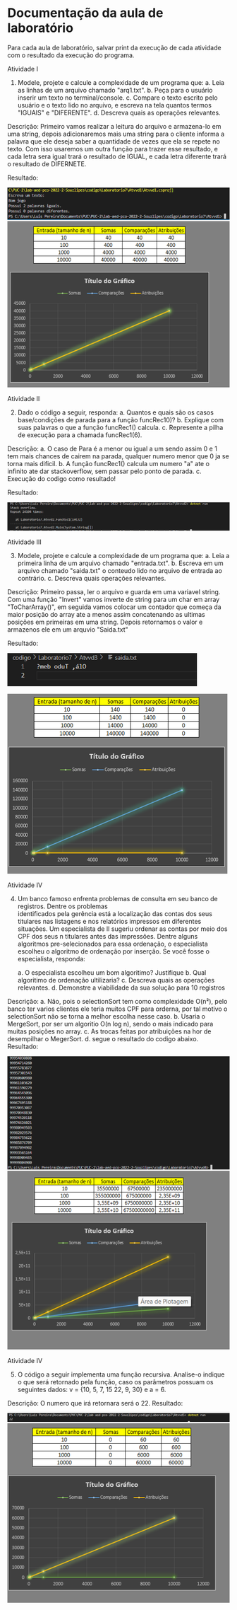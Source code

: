 # Documentação da aula de laboratório

Para cada aula de laboratório, salvar print da execução de cada atividade com o resultado da execução do programa.


Atividade I

1. Modele, projete e calcule a complexidade de um programa que:
    a. Leia as linhas de um arquivo chamado "arq1.txt".
    b. Peça para o usuário inserir um texto no terminal/console.
    c. Compare o texto escrito pelo usuário e o texto lido no arquivo, e escreva na tela quantos termos "IGUAIS" e "DIFERENTE".
    d. Descreva quais as operações relevantes.

Descrição:
    Primeiro vamos realizar a leitura do arquivo e armazena-lo em uma string, depois adicionaremos mais uma string para o cliente informa a palavra que ele deseja saber a quantidade de vezes que ela se repete no texto. Com isso usaremos um outra função para trazer esse resultado, e cada letra sera igual trará o resultado de IGUAL, e cada letra diferente trará o resultado de DIFERNETE.

Resultado:

![Resultado:](img/atvdd1.png)
![Gráfico:](img/graficos_atvvd1.png)


Atividade II

2. Dado o código a seguir, responda:
    a. Quantos e quais são os casos base/condições de parada para a função funcRec10)?
    b. Explique com suas palavras o que a função funcRec1() calcula.
    c. Represente a pilha de execução para a chamada funcRec1(6).

Descrição:
    a. O caso de Para é a menor ou igual a um  sendo assim 0 e 1 tem mais chances de cairem na parada, qualquer numero menor que 0 ja se torna mais dificil.
    b. A função funcRec1() calcula um numero "a" ate o infinito ate dar stackoverflow, sem passar pelo ponto de parada.
    c. Execução do codigo como resultado!

Resultado:

![Resultado:](img/atvdd2.png)



Atividade III

3. Modele, projete e calcule a complexidade de um programa que:
    a. Leia a primeira linha de um arquivo chamado "entrada.txt".
    b. Escreva em um arquivo chamado "saida.txt" o conteudo lido no arquivo de entrada ao contrário.
    c. Descreva quais operações relevantes.

Descrição:
    Primeiro passa, ler o arquivo e guarda em uma variavel string. 
    Com uma função "Invert" vamos inverte de string para um char em array "ToCharArray()", em seguida vamos colocar um contador que começa da maior posição do array ate a menos assim concatenando as ultimas posições em primeiras em uma string.
    Depois retornamos o valor e armazenos ele em um arquvio "Saida.txt"

Resultado:

![Resultado:](img/atvdd3.png)

![Gráfico:](img/graficos_atvvd3.png)



Atividade IV

4. Um banco famoso enfrenta problemas de consulta em seu banco de registros. Dentre os problemas  
identificados pela gerência está a localização das contas dos seus titulares nas listagens e nos 
relatórios impressos em diferentes situações. Um especialista de lI sugeriu ordenar as contas por meio 
dos CPF dos seus n titulares antes das impressões. Dentre alguns algoritmos pre-selecionados para essa 
ordenação, o especialista escolheu o algoritmo de ordenação por inserção. Se você fosse o especialista, 
responda:

    a. O especialista escolheu um bom algoritimo? Justifique
    b. Qual algoritimo de ordenação ultilizaria?
    c. Descreva quais as operações relevantes.
    d. Demonstre a viabilidade da sua solução para 10 registros

Descrição:
    a. Não, pois o selectionSort tem como complexidade O(n²), pelo banco ter varios clientes ele teria muitos CPF para orderna, por tal motivo o selectionSort não se torna a melhor escolha nesse caso.
    b. Usaria o MergeSort, por ser um algoritio O(n log n), sendo o mais indicado para muitas posições no array.
    c. As trocas feitas por atribuições na hor de desempilhar o MegerSort.
    d. segue o resultado do codigo abaixo.
Resultado:

![Resultado:](img/atvdd4.png)
![Gráfico:](img/graficos_atvvd4.png)



Atividade IV

5. O código a seguir implementa uma função recursiva. Analise-o indique o que será retornado pela função, caso os parâmetros possuam os seguintes dados: v = {10, 5, 7, 15
22, 9, 30} e a = 6.

Descrição:
    O numero que irá retornara será o 22.
Resultado:

![Resultado:](img/atvdd5.png)
![Gráfico:](img/graficos_atvvd5.png)